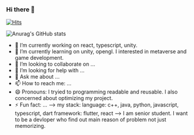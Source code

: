 ### Hi there 👋


[![Hits](https://hits.seeyoufarm.com/api/count/incr/badge.svg?url=https%3A%2F%2Fgithub.com%2Fjessi68%2Fhit-counter&count_bg=%2379C83D&title_bg=%23555555&icon=&icon_color=%23E7E7E7&title=hits&edge_flat=false)](https://hits.seeyoufarm.com)


![Anurag's GitHub stats](https://github-readme-stats.vercel.app/api?username=jessi68&&show_icons=true&theme=dark&show_icons=true)


- 🔭 I’m currently working on react, typescript, unity.
- 🌱 I’m currently learning on unity, opengl. I interested in metaverse and game development. 
- 👯 I’m looking to collaborate on ...
- 🤔 I’m looking for help with ...
- 💬 Ask me about ...
- 📫 How to reach me: ...
- 😄 Pronouns: I tryied to programming readable and reusable. I also concerned about optimizing my project.
- ⚡ Fun fact: ...
--> my stack: 
   language: c++, java, python, javascript, typescript, dart
   framework: flutter, react
--> I am senior student. I want to be a devloper who find out main reason of problem not just memorizing. 
